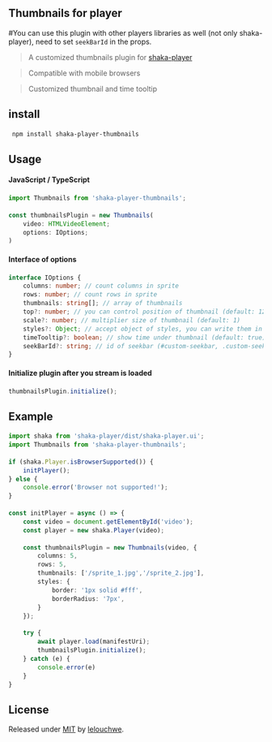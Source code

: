 [//]: # (<div style="width: 100%;">)

[//]: # (  <img src="./.github/index.svg" style="width: 100%;" alt="Click to see the source">)

[//]: # (</div>)

## Thumbnails for player
#You can use this plugin with other players libraries as well (not only shaka-player), need to set `seekBarId` in the props.

>  A customized thumbnails plugin for [shaka-player](https://github.com/shaka-project/shaka-player)

> Compatible with mobile browsers

> Customized thumbnail and time tooltip

## install

```bash
 npm install shaka-player-thumbnails
```

##  Usage
#### JavaScript / TypeScript

```ts
import Thumbnails from 'shaka-player-thumbnails';

const thumbnailsPlugin = new Thumbnails(
    video: HTMLVideoElement; 
    options: IOptions;
)
```
####  Interface of options
```ts
interface IOptions {
    columns: number; // count columns in sprite
    rows: number; // count rows in sprite
    thumbnails: string[]; // array of thumbnails
    top?: number; // you can control position of thumbnail (default: 120)
    scale?: number; // multiplier size of thumbnail (default: 1)
    styles?: Object; // accept object of styles, you can write them in camelcase style
    timeTooltip?: boolean; // show time under thumbnail (default: true)
    seekBarId?: string; // id of seekbar (#custom-seekbar, .custom-seekbar)
}
```
#### Initialize plugin after you stream is loaded
```ts
thumbnailsPlugin.initialize();
```
##  Example
```ts
import shaka from 'shaka-player/dist/shaka-player.ui';
import Thumbnails from 'shaka-player-thumbnails';

if (shaka.Player.isBrowserSupported()) {
    initPlayer();
} else {
    console.error('Browser not supported!');
}

const initPlayer = async () => {
    const video = document.getElementById('video');
    const player = new shaka.Player(video);

    const thumbnailsPlugin = new Thumbnails(video, {
        columns: 5,
        rows: 5,
        thumbnails: ['/sprite_1.jpg','/sprite_2.jpg'],
        styles: {
            border: '1px solid #fff',
            borderRadius: '7px',
        }
    });
    
    try {
        await player.load(manifestUri);
        thumbnailsPlugin.initialize();
    } catch (e) {
        console.error(e)
    }
}
```

## License

Released under [MIT](https://github.com/Lelouchwe/shaka-player-thumbnails/blob/master/LICENSE) by [lelouchwe](https://github.com/Lelouchwe).
